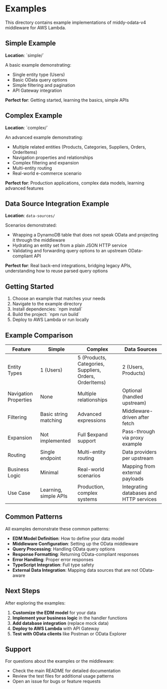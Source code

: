 # Examples

This directory contains example implementations of middy-odata-v4 middleware for AWS Lambda.

## Simple Example

**Location**: \`simple/\`

A basic example demonstrating:
- Single entity type (Users)
- Basic OData query options
- Simple filtering and pagination
- API Gateway integration

**Perfect for**: Getting started, learning the basics, simple APIs

## Complex Example

**Location**: \`complex/\`

An advanced example demonstrating:
- Multiple related entities (Products, Categories, Suppliers, Orders, OrderItems)
- Navigation properties and relationships
- Complex filtering and expansion
- Multi-entity routing
- Real-world e-commerce scenario

**Perfect for**: Production applications, complex data models, learning advanced features

## Data Source Integration Example

**Location**: `data-sources/`

Scenarios demonstrated:
- Wrapping a DynamoDB table that does not speak OData and projecting it through the middleware
- Hydrating an entity set from a plain JSON HTTP service
- Validating and forwarding query options to an upstream OData-compliant API

**Perfect for**: Real back-end integrations, bridging legacy APIs, understanding how to reuse parsed query options

## Getting Started

1. Choose an example that matches your needs
2. Navigate to the example directory
3. Install dependencies: \`npm install\`
4. Build the project: \`npm run build\`
5. Deploy to AWS Lambda or run locally

## Example Comparison

| Feature | Simple | Complex | Data Sources |
|---------|--------|---------|--------------|
| Entity Types | 1 (Users) | 5 (Products, Categories, Suppliers, Orders, OrderItems) | 2 (Users, Products) |
| Navigation Properties | None | Multiple relationships | Optional (handled upstream) |
| Filtering | Basic string matching | Advanced expressions | Middleware-driven after fetch |
| Expansion | Not implemented | Full $expand support | Pass-through via proxy example |
| Routing | Single endpoint | Multi-entity routing | Data providers per upstream |
| Business Logic | Minimal | Real-world scenarios | Mapping from external payloads |
| Use Case | Learning, simple APIs | Production, complex systems | Integrating databases and HTTP services |

## Common Patterns

All examples demonstrate these common patterns:

- **EDM Model Definition**: How to define your data model
- **Middleware Configuration**: Setting up the OData middleware
- **Query Processing**: Handling OData query options
- **Response Formatting**: Returning OData-compliant responses
- **Error Handling**: Proper error responses
- **TypeScript Integration**: Full type safety
- **External Data Integration**: Mapping data sources that are not OData-aware

## Next Steps

After exploring the examples:

1. **Customize the EDM model** for your data
2. **Implement your business logic** in the handler functions
3. **Add database integration** (replace mock data)
4. **Deploy to AWS Lambda** with API Gateway
5. **Test with OData clients** like Postman or OData Explorer

## Support

For questions about the examples or the middleware:

- Check the main README for detailed documentation
- Review the test files for additional usage patterns
- Open an issue for bugs or feature requests
